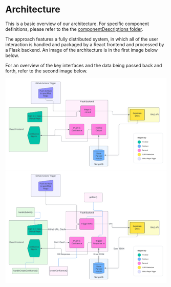 # Architecture

This is a basic overview of our architecture. For specific component definitions, please refer to the the [componentDescriptions folder](https://github.com/dbhatia00/documentation-generation/tree/main/documentation/componentDescriptions).

The approach features a fully distributed system, in which all of the user interaction is handled and packaged by a React frontend and processed by a Flask backend. An image of the architecture is in the first image below below.

For an overview of the key interfaces and the data being passed back and forth, refer to the second image below. 

![Architecture](architecture.png)
![Detailed Arch](detailedArch.png)
